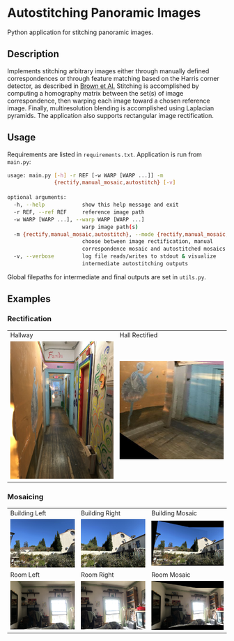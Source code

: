 # Autostitching Panoramic Images

Python application for stitching panoramic images.

## Description

Implements stitching arbitrary images either through manually defined correspondences
or through feature matching based on the Harris corner detector, as described in [Brown et Al.](http://matthewalunbrown.com/papers/cvpr05.pdf) Stitching is accomplished by computing a homography matrix between the set(s) of image
correspondence, then warping each image toward a chosen reference image. Finally, multiresolution blending is accomplished using 
Laplacian pyramids. The application also supports rectangular image rectification.

## Usage

Requirements are listed in ```requirements.txt```. Application is run from ```main.py```: 

```bash
usage: main.py [-h] -r REF [-w WARP [WARP ...]] -m
               {rectify,manual_mosaic,autostitch} [-v]

optional arguments:
  -h, --help            show this help message and exit
  -r REF, --ref REF     reference image path
  -w WARP [WARP ...], --warp WARP [WARP ...]
                        warp image path(s)
  -m {rectify,manual_mosaic,autostitch}, --mode {rectify,manual_mosaic,autostitch}
                        choose between image rectification, manual
                        correspondence mosaic and autostitched mosaics
  -v, --verbose         log file reads/writes to stdout & visualize
                        intermediate autostitching outputs
```

Global filepaths for intermediate and final outputs are set in ```utils.py```.

## Examples

### Rectification

<table>
  <tr>
     <td>Hallway</td>
     <td>Hall Rectified</td>
  </tr>
  <tr>
    <td><img alt="hallway" src="_examples/hallway.jpg" width="325"/> </td>
    <td><img alt="hallway rectified" src="_examples/hallway_rectified.jpg" width="325"/></td>
  </tr>
 </table>



### Mosaicing

<table>
  <tr>
     <td>Building Left</td>
     <td>Building Right</td>
     <td>Building Mosaic</td>
  </tr>
  <tr>
    <td><img alt="building-left" src="_examples/building-1.jpg" width="325"/></td>
    <td><img alt="building-right" src="_examples/building-2.jpg" width="325"/></td>
    <td><img alt="building mosaic" src="_examples/building-mosaic.jpg" width="375"/></td>
  </tr>
  <tr>
     <td>Room Left</td>
     <td>Room Right</td>
     <td>Room Mosaic</td>
  </tr>
  <tr>
    <td><img alt="room-left" src="_examples/room-1.jpg" width="325"/></td>
    <td><img alt="room-right" src="_examples/room-2.jpg" width="325"/></td>
    <td><img alt="room mosaic" src="_examples/room-mosaic.jpg" width="375"/></td>
  </tr>
 </table>

 
